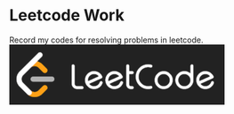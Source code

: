 # Leetcode Work
Record my codes for resolving problems in leetcode.
![leetcode_logo](https://github.com/ExWang/leetcode_work/blob/master/pics/leetcode_logo.png "LeetCode Logo")
